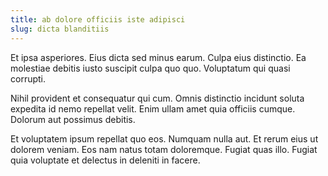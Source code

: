 ```yaml
---
title: ab dolore officiis iste adipisci
slug: dicta blanditiis
---
```


Et ipsa asperiores. Eius dicta sed minus earum. Culpa eius distinctio. Ea molestiae debitis iusto suscipit culpa quo quo. Voluptatum qui quasi corrupti.

Nihil provident et consequatur qui cum. Omnis distinctio incidunt soluta expedita id nemo repellat velit. Enim ullam amet quia officiis cumque. Dolorum aut possimus debitis.

Et voluptatem ipsum repellat quo eos. Numquam nulla aut. Et rerum eius ut dolorem veniam. Eos nam natus totam doloremque. Fugiat quas illo. Fugiat quia voluptate et delectus in deleniti in facere.
